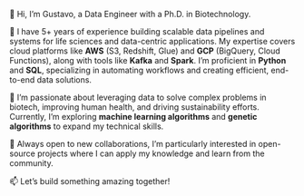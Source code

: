 👋 Hi, I’m Gustavo, a Data Engineer with a Ph.D. in Biotechnology.

🧬 I have 5+ years of experience building scalable data pipelines and systems for life sciences and data-centric applications. My expertise covers cloud platforms like **AWS** (S3, Redshift, Glue) and **GCP** (BigQuery, Cloud Functions), along with tools like **Kafka** and **Spark**. I’m proficient in **Python** and **SQL**, specializing in automating workflows and creating efficient, end-to-end data solutions.

🔬 I’m passionate about leveraging data to solve complex problems in biotech, improving human health, and driving sustainability efforts. Currently, I’m exploring **machine learning algorithms** and **genetic algorithms** to expand my technical skills.

🌱 Always open to new collaborations, I’m particularly interested in open-source projects where I can apply my knowledge and learn from the community.

📫 Let’s build something amazing together!


<!---
gushdzv/gushdzv is a ✨ special ✨ repository because its `README.md` (this file) appears on your GitHub profile.
You can click the Preview link to take a look at your changes.
--->


